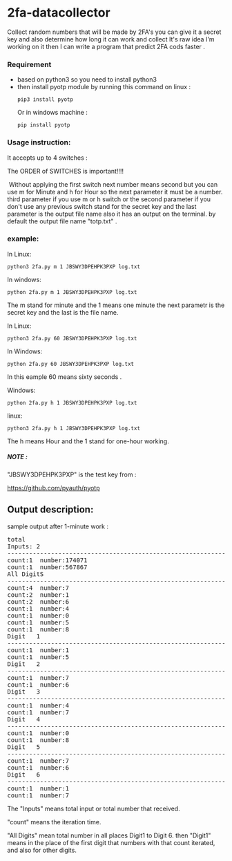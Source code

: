 # 2fa-datacollector
<p>Collect random numbers that will be made by 2FA's you can give it a secret key and also determine how long it can work and collect It's raw idea I'm working on it then I can write a program that predict 2FA cods faster .</p>

<h3>Requirement</h3>
<ul>
  <li> based on python3 so you need to install python3 </li>
  <li> then install pyotp module by running this command on linux : </li>
<p><code style="display:block">pip3 install pyotp</code></p>
  <p>Or in windows machine :</p>
  <p><code>pip install pyotp</code>
</ul>
<h3>Usage instruction:</h3>

<p>It accepts up to 4 switches :</p>
<p>The ORDER of SWITCHES is important!!!!</p>
<p>&nbsp;Without applying the first switch next number means second but you can use m for Minute and h for Hour so the next parameter it must be a number.
third parameter if you use m or h switch or the second parameter if you don't use any previous switch stand for the secret key and the last parameter is the output file name also it has an output on the terminal. by default the output file name "totp.txt" .</p>

<h3>example:</h3>

<p>In Linux:</p>
<p><code>python3 2fa.py m 1 JBSWY3DPEHPK3PXP log.txt </code></p>
<p>In windows:</p>
<p><code>python 2fa.py m 1 JBSWY3DPEHPK3PXP log.txt</code></p> 

<p>The m stand for minute and the 1 means one minute the next parametr is the secret key and the last is the file name. </p>

In Linux:
<p><code>python3 2fa.py 60 JBSWY3DPEHPK3PXP log.txt </code></p>

In Windows:
<p><code>python 2fa.py 60 JBSWY3DPEHPK3PXP log.txt</code></p>

<p>In this eample 60 means sixty seconds .</p>

<p>Windows:</p>
<p><code>python 2fa.py h 1 JBSWY3DPEHPK3PXP log.txt</code></p>

linux:
<p><code>python3 2fa.py h 1 JBSWY3DPEHPK3PXP log.txt</code></p>

<p>The h means Hour and the 1 stand for one-hour working.</p>

<div><h5>NOTE : </h5>"JBSWY3DPEHPK3PXP" is the test key from : </div>

<a href="https://github.com/pyauth/pyotp" target="_blank">https://github.com/pyauth/pyotp</a>

<h2>Output description:</h2>

<p>sample output after 1-minute work :</p>
<pre>
total
Inputs:	2
------------------------------------------------------------------------------------------
count:1	 number:174071
count:1	 number:567867
All DigitS
------------------------------------------------------------------------------------------
count:4	 number:7
count:2	 number:1
count:2	 number:6
count:1	 number:4
count:1	 number:0
count:1	 number:5
count:1	 number:8
Digit	1
------------------------------------------------------------------------------------------
count:1	 number:1
count:1	 number:5
Digit	2
------------------------------------------------------------------------------------------
count:1	 number:7
count:1	 number:6
Digit	3
------------------------------------------------------------------------------------------
count:1	 number:4
count:1	 number:7
Digit	4
------------------------------------------------------------------------------------------
count:1	 number:0
count:1	 number:8
Digit	5
------------------------------------------------------------------------------------------
count:1	 number:7
count:1	 number:6
Digit	6
------------------------------------------------------------------------------------------
count:1	 number:1
count:1	 number:7
</pre>

<p>The "Inputs" means total input or total number that received. </p>
<p>"count" means the iteration time.</p>
<p>"All Digits" mean total number in all places Digit1 to Digit 6. 
then "Digit1" means in the place of the first digit that numbers with that count iterated, and also for other digits.</p>



